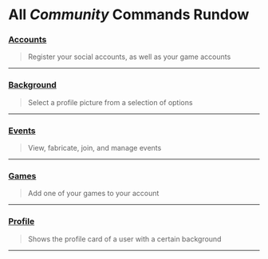 # All _Community_ Commands Rundow

### [Accounts](commands/community/accounts.md)

> Register your social accounts, as well as your game accounts

---

### [Background](/commands/community/background.md)

> Select a profile picture from a selection of options

---

### [Events](/commands/community/events.md)

> View, fabricate, join, and manage events

---

### [Games](/commands/community/games.md)

> Add one of your games to your account

---

### [Profile](/commands/community/profile.md)

> Shows the profile card of a user with a certain background

---



